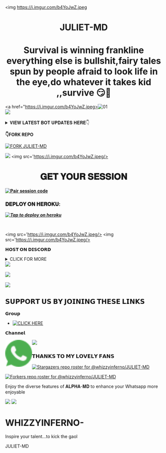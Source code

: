 <a><img https://i.imgur.com/b4YoJwZ.jpeg
<h1 align="center"> JULIET-MD </h1>

 
<h1 align="center"> Survival is winning frankline everything else is bullshit,fairy tales spun by people afraid to look life in the eye,do whatever it takes kid ,,survive 😏🙏
</h1>



  <a href="https://i.imgur.com/b4YoJwZ.jpeg><img src="https://telegra.ph/file/967c663a5978c545f78d6.jpg" alt="01" border="0" /></a>                     
<a><img src='https://i.imgur.com/b4YoJwZ.jpeg '/></a>
 

<details>
<summary>𝐕𝐈𝐄𝐖 𝐋𝐀𝐓𝐄𝐒𝐓 𝐁𝐎𝐓 𝐔𝐏𝐃𝐀𝐓𝐄𝐒 𝐇𝐄𝐑𝐄👇</summary>
  
- 𝐀𝐥𝐥 𝐝𝐨𝐰𝐧𝐥𝐨𝐚𝐝 𝐞𝐫𝐫𝐨𝐫𝐬 𝐟𝐢𝐱𝐞𝐝
- 𝐀𝐧𝐭𝐢𝐜𝐚𝐥𝐥 𝐚𝐝𝐝𝐞𝐝
-𝐀𝐧𝐭𝐢𝐝𝐞𝐥𝐞𝐭𝐞 𝐚𝐝𝐝𝐞𝐝
-𝐀𝐧𝐝 𝐦𝐚𝐧𝐲 𝐦𝐨𝐫𝐞 𝐣𝐮𝐬𝐭 𝐝𝐞𝐩𝐥𝐨𝐲 𝐭𝐡𝐞 𝐛𝐨𝐭 𝐧𝐨𝐰

</details>


**👇FORK REPO**

  

<a href="https://github.com/Whizzyinferno/Aheroku/JULIET-MD/fork"><img src="https://mhttps://i.imgur.com/b4YoJwZ.jpeg/CLICK%20HERE-black" alt="FORK JULIET-MD" width="120"></a>


<a><img src='https://i.imgur.com/b4YoJwZ.jpeg'/></a>
<a><img src='https://i.imgur.com/b4YoJwZ.jpeg/></a>
 <h1 align="center">  𝐆𝐄𝐓 𝐘𝐎𝐔𝐑 𝐒𝐄𝐒𝐒𝐈𝐎𝐍 </h1>
  <a href="https://https://keith-sessions-pi5z.onrender.com"><img src="https://img.shields.io/badge/Pair%20session%20code-white" alt="𝐏𝐚𝐢𝐫 𝐬𝐞𝐬𝐬𝐢𝐨𝐧 𝐜𝐨𝐝𝐞" width="370"></a>



###  𝐃𝐄𝐏𝐋𝐎𝐘 𝐎𝐍 𝐇𝐄𝐑𝐎𝐊𝐔:


 ***[![Tap to deploy on heroku](https://www.herokucdn.com/deploy/button.svg)](https://dashboard.heroku.com/new?button-url=https://github.com/Whizzyinferno/JULIET-MD&template=https://github.com/Whizzyinferno/JULIET-MD.git)***

<br>

<a><img src='https://i.imgur.com/b4YoJwZ.jpeg/></a>
<a><img src='https://i.imgur.com/b4YoJwZ.jpeg/></a>
 

**𝗛𝗢𝗦𝗧 𝗢𝗡 𝗗𝗜𝗦𝗖𝗢𝗥𝗗**
<details>
<summary>CLICK FOR MORE</summary>
<a href="https://github.com/Whizzyinferno/JULIET-MD1 /archive/refs/heads/main.zip"><img src="https://img.shields.io/badge/DOWNLOAD%20FILES-blue" alt="Rainhost Files" width="120"></a>
  
<a href="https://bot-hosting.net/?aff=1259151615210819614"><img src="https://i.imgur.com/b4YoJwZ.jpeg/badge/SIGNUP%20&%20DEPLOY-gold" alt="Scalingo Deploy" width ="120"></a>
</details

<a><img src= https://i.imgur.com/b4YoJwZ.jpeg/></a>


<a><img src=https://i.imgur.com/b4YoJwZ.jpeg/></a>



<a><img src= https://i.imgur.com/b4YoJwZ.jpeg/></a>

## 𝗦𝗨𝗣𝗣𝗢𝗥𝗧 𝗨𝗦 𝗕𝗬 𝗝𝗢𝗜𝗡𝗜𝗡𝗚 𝗧𝗛𝗘𝗦𝗘 𝗟𝗜𝗡𝗞𝗦

**𝗚𝗿𝗼𝘂𝗽**
- <a href="https://https://chat.whatsapp.com/D9TwduUQNfX4QKnJFRUmLJ" target="_blank">
    <img alt="CLICK HERE" src="https://https://i.imgur.com/b4YoJwZ.jpeg/ JOIN OUR WHATSAPP GROUP  -25D366?style=for-the-badge&logo=whatsapp&logoColor=pink" />
  </a>


**𝗖𝗵𝗮𝗻𝗻𝗲𝗹**
<p align="centre">
  <a href="https://https://whatsapp.com/channel/0029Vb0BP2x6hENtuS2nsv32">
    <img align="left" alt="SIEGRIN | Whastapp" width="86px" src="https://raw.githubusercontent.com/PikaBotz/My_Personal_Space/main/Images/AnyaBot_pics/Anya_v2/Whatsapp.svg" />
  

   
   <a><img src='https://i.imgur.com/b4YoJwZ.jpeg'/></a>

### 𝗧𝗛𝗔𝗡𝗞𝗦 𝗧𝗢 𝗠𝗬 𝗟𝗢𝗩𝗘𝗟𝗬 𝗙𝗔𝗡𝗦
[![Stargazers repo roster for @whizzyinferno/JULIET-MD](http://reporoster.com/stars/dark/Whizzyinferno/JULIET-MD)](https://github.com/whizzyinferno/JULIET-MD/stargazers)
     
[![Forkers repo roster for @whizzyinferno/JULIET-MD](http://reporoster.com/forks/dark/Whizzyinferno/JULIET-MD)](https://github.com/Whizzyinferno/JULIET-MD/network/members)

Enjoy the diverse features of 𝐀𝐋𝐏𝐇𝐀-𝐌𝐃  to enhance your Whatsapp more enjoyable

<a><img src='https://i.imgur.com/b4YoJwZ.jpeg'/></a>
<a><img src='https://i.imgur.com/b4YoJwZ.jpeg'/></a>
# WHIZZYINFERNO-
Inspire your talent...to kick the gaol


JULIET-MD 
